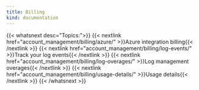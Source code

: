 ```yaml
---
title: Billing
kind: documentation
---
```

  
{{< whatsnext desc="Topics:">}}
    {{< nextlink href="account_management/billing/azure/" >}}Azure integration billing{{< /nextlink >}}
    {{< nextlink href="account_management/billing/log-events/" >}}Track your log events{{< /nextlink >}}
    {{< nextlink href="account_management/billing/log-overages/" >}}Log management overages{{< /nextlink >}}
    {{< nextlink href="account_management/billing/usage-details/" >}}Usage details{{< /nextlink >}}
{{< /whatsnext >}}
